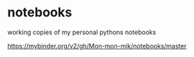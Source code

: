 # notebooks
working copies of my personal pythons notebooks

https://mybinder.org/v2/gh/Mon-mon-mik/notebooks/master
